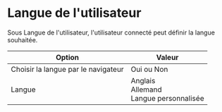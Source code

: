 # Langue de l'utilisateur

Sous Langue de l'utilisateur, l'utilisateur connecté peut définir la langue souhaitée.

| Option | Valeur |
| - | - |
| Choisir la langue par le navigateur | Oui ou Non |
| Langue | Anglais<br>Allemand<br>Langue personnalisée |
